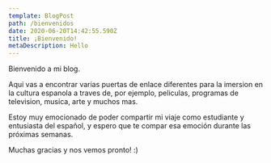 ```yaml
---
template: BlogPost
path: /bienvenidos
date: 2020-06-20T14:42:55.590Z
title: ¡Bienvenido!
metaDescription: Hello
---
```

Bienvenido a mi blog.

Aqui vas a encontrar varias puertas de enlace diferentes para la imersion en la cultura espanola a traves de, por ejemplo, peliculas, programas de television, musica, arte y muchos mas.

Estoy muy emocionado de poder compartir mi viaje como estudiante y entusiasta del español, y espero que te compar esa emoción durante las próximas semanas.

Muchas gracias y nos vemos pronto! :)
